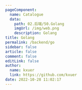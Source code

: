 ```yaml
---
pageComponent: 
  name: Catalogue
  data: 
    path: 02.后端/50.Golang
    imgUrl: /img/web.png
    description: Golang
title: Golang
permalink: /backend/go
sidebar: false
article: false
comment: false
editLink: false
author: 
  name: kxuer
  link: https://github.com/kxuer
date: 2022-10-28 11:02:17
---
```

